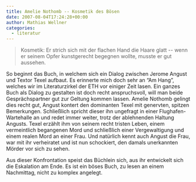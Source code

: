 ```yaml
---
title: Amelie Nothomb -- Kosmetik des Bösen
date: 2007-08-04T17:24:28+00:00
author: Mathias Wellner
categories:
  - literatur
---
```

<blockquote class="blockquote">
Kosmetik: Er strich sich mit der flachen Hand die Haare glatt -- wenn er seinem Opfer kunstgerecht begegnen wollte, musste er gut aussehen. 
</blockquote>

So beginnt das Buch, in welchem sich ein Dialog zwischen Jerome Angust und Textor Texel aufbaut. Es erinnerte mich doch sehr an &#8220;Am Hang&#8221;, welches wir im Literaturzirkel der ETH vor einiger Zeit lasen. Ein ganzes Buch als Dialog zu gestalten ist doch recht anspruchsvoll, will man beide Gesprächspartner gut zur Geltung kommen lassen. Amelie Nothomb gelingt dies recht gut, Angust kontert den dominanten Texel mit genervten, spitzen Bemerkungen. Schließlich spricht dieser ihn ungefragt in einer Flughafen-Wartehalle an und redet immer weiter, trotz der ablehnenden Haltung Angusts. Texel erzählt ihm von seinem recht tristen Leben, einem vermeintlich begangenen Mord und schließlich einer Vergewaltigung und einem realen Mord an einer Frau. Und natürlich kennt auch Angust die Frau, war mit ihr verheiratet und ist nun schockiert, den damals unerkannten Mörder vor sich zu sehen.

Aus dieser Konfrontation speist das Büchlein sich, aus ihr entwickelt sich die Eskalation am Ende. Es ist ein böses Buch, zu lesen an einem Nachmittag, nicht zu komplex angelegt.
